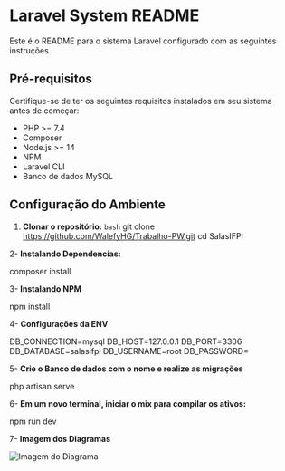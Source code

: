 # Laravel System README

Este é o README para o sistema Laravel configurado com as seguintes instruções.

## Pré-requisitos

Certifique-se de ter os seguintes requisitos instalados em seu sistema antes de começar:

- PHP >= 7.4
- Composer
- Node.js >= 14
- NPM
- Laravel CLI
- Banco de dados MySQL

## Configuração do Ambiente

1. **Clonar o repositório:**
   ``bash``
   git clone https://github.com/WalefyHG/Trabalho-PW.git
   cd SalasIFPI

2- **Instalando Dependencias:**

composer install

3- **Instalando NPM**

npm install

4- **Configurações da ENV**

DB_CONNECTION=mysql
DB_HOST=127.0.0.1
DB_PORT=3306
DB_DATABASE=salasifpi
DB_USERNAME=root
DB_PASSWORD=

5- **Crie o Banco de dados com o nome e realize as migrações**

php artisan serve

6- **Em um novo terminal, iniciar o mix para compilar os ativos:**

npm run dev

7- **Imagem dos Diagramas**

![Imagem do Diagrama](/Trabalho-PW/diagrama/Diagrama.jpg)
